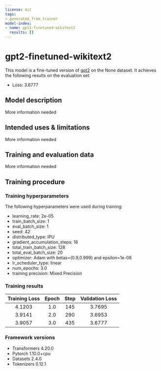 ```yaml
---
license: mit
tags:
- generated_from_trainer
model-index:
- name: gpt2-finetuned-wikitext2
  results: []
---
```


<!-- This model card has been generated automatically according to the information the Trainer had access to. You
should probably proofread and complete it, then remove this comment. -->

# gpt2-finetuned-wikitext2

This model is a fine-tuned version of [gpt2](https://huggingface.co/gpt2) on the None dataset.
It achieves the following results on the evaluation set:
- Loss: 3.6777

## Model description

More information needed

## Intended uses & limitations

More information needed

## Training and evaluation data

More information needed

## Training procedure

### Training hyperparameters

The following hyperparameters were used during training:
- learning_rate: 2e-05
- train_batch_size: 1
- eval_batch_size: 1
- seed: 42
- distributed_type: IPU
- gradient_accumulation_steps: 16
- total_train_batch_size: 128
- total_eval_batch_size: 20
- optimizer: Adam with betas=(0.9,0.999) and epsilon=1e-08
- lr_scheduler_type: linear
- num_epochs: 3.0
- training precision: Mixed Precision

### Training results

| Training Loss | Epoch | Step | Validation Loss |
|:-------------:|:-----:|:----:|:---------------:|
| 4.1203        | 1.0   | 145  | 3.7695          |
| 3.9141        | 2.0   | 290  | 3.6953          |
| 3.9057        | 3.0   | 435  | 3.6777          |


### Framework versions

- Transformers 4.20.0
- Pytorch 1.10.0+cpu
- Datasets 2.4.0
- Tokenizers 0.12.1
